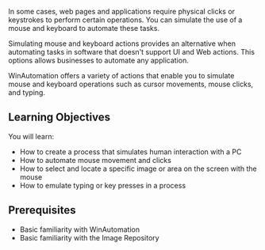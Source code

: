 In some cases, web pages and applications require physical clicks or keystrokes to perform certain operations. You can simulate the use of a mouse and keyboard to automate these tasks.

Simulating mouse and keyboard actions provides an alternative when automating tasks in software that doesn't support UI and Web actions. This options allows businesses to automate any application.

WinAutomation offers a variety of actions that enable you to simulate mouse and keyboard operations such as cursor movements, mouse clicks, and typing.

## Learning Objectives
You will learn:
* How to create a process that simulates human interaction with a PC
* How to automate mouse movement and clicks
* How to select and locate a specific image or area on the screen with the mouse
* How to emulate typing or key presses in a process

## Prerequisites
* Basic familiarity with WinAutomation
* Basic familiarity with the Image Repository